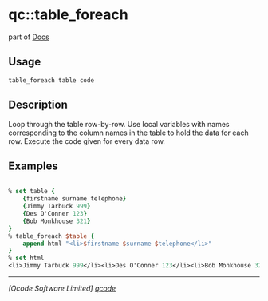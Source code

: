qc::table_foreach
=================

part of [Docs](../index.md)

Usage
-----
`table_foreach table code`

Description
-----------
Loop through the <proc>table</proc> row-by-row. Use local variables with names corresponding to the column names in the table to hold the data for each row. Execute the code given for every data row.

Examples
--------
```tcl

% set table {
    {firstname surname telephone}
    {Jimmy Tarbuck 999}
    {Des O'Conner 123}
    {Bob Monkhouse 321}
}
% table_foreach $table {
    append html "<li>$firstname $surname $telephone</li>"
}
% set html 
<li>Jimmy Tarbuck 999</li><li>Des O'Conner 123</li><li>Bob Monkhouse 321</li>

```

----------------------------------
*[Qcode Software Limited] [qcode]*

[qcode]: http://www.qcode.co.uk "Qcode Software"